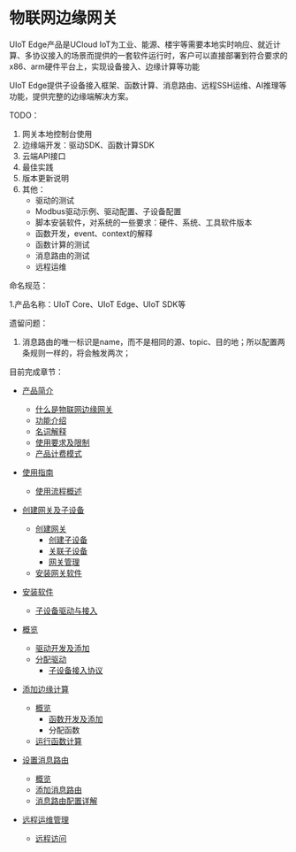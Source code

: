 # 物联网边缘网关

UIoT Edge产品是UCloud IoT为工业、能源、楼宇等需要本地实时响应、就近计算、多协议接入的场景而提供的一套软件运行时，客户可以直接部署到符合要求的x86、arm硬件平台上，实现设备接入、边缘计算等功能

UIoT Edge提供子设备接入框架、函数计算、消息路由、远程SSH运维、AI推理等功能，提供完整的边缘端解决方案。

TODO：

1. 网关本地控制台使用
2. 边缘端开发：驱动SDK、函数计算SDK
3. 云端API接口
4. 最佳实践
5. 版本更新说明
6. 其他：
   - 驱动的测试
   - Modbus驱动示例、驱动配置、子设备配置
   - 脚本安装软件，对系统的一些要求：硬件、系统、工具软件版本
   - 函数开发，event、context的解释
   - 函数计算的测试
   - 消息路由的测试
   - 远程运维


命名规范：

1.产品名称：UIoT Core、UIoT Edge、UIoT SDK等

遗留问题：

1. 消息路由的唯一标识是name，而不是相同的源、topic、目的地；所以配置两条规则一样的，将会触发两次；



目前完成章节：

- [产品简介](iot/uiot-edge/产品简介)

  - [什么是物联网边缘网关](iot/uiot-edge/产品简介/什么是物联网边缘网关.md)
  - [功能介绍](iot/uiot-edge/产品简介/功能介绍.md)
  - [名词解释](iot/uiot-edge/产品简介/名词解释.md)
  - [使用要求及限制](iot/uiot-edge/产品简介/使用要求及限制.md)
  - [产品计费模式](iot/uiot-edge/产品简介/产品计费模式.md)

- [使用指南](iot/uiot-edge/产品计费模式)

  - [使用流程概述](iot/uiot-edge/使用指南/使用流程概述.md)
- [创建网关及子设备](iot/uiot-edge/使用指南/创建网关及子设备)
  
  - [创建网关](iot/uiot-edge/使用指南/创建网关及子设备/创建网关.md)
    - [创建子设备](iot/uiot-edge/使用指南/创建网关及子设备/创建子设备.md)
    - [关联子设备](iot/uiot-edge/使用指南/创建网关及子设备/关联子设备.md)
    - [网关管理](iot/uiot-edge/使用指南/创建网关及子设备/网关管理.md)
  - [安装网关软件](iot/uiot-edge/使用指南/安装网关软件) 
- [安装软件](iot/uiot-edge/使用指南/安装网关软件/安装软件.md)
  
  - [子设备驱动与接入](iot/uiot-edge/使用指南/子设备接入)
- [概览](iot/uiot-edge/使用指南/子设备接入/概览.md)
    - [驱动开发及添加](iot/uiot-edge/使用指南/子设备接入/驱动开发及添加.md)
  - [分配驱动](iot/uiot-edge/使用指南/子设备接入/分配驱动.md)
    - [子设备接入协议](iot/uiot-edge/使用指南/子设备接入/子设备接入协议.md)
- [添加边缘计算](iot/uiot-edge/使用指南/添加边缘计算)
  - [概览](iot/uiot-edge/使用指南/添加边缘计算/概览.md)
    - [函数开发及添加](iot/uiot-edge/使用指南/添加边缘计算/函数开发及添加.md)
    - 分配函数
  - [运行函数计算](iot/uiot-edge/使用指南/添加边缘计算/运行函数计算.md)

- [设置消息路由](iot/uiot-edge/使用指南/设置消息路由)
  
    - [概览](iot/uiot-edge/使用指南/设置消息路由/概览.md)
    - [添加消息路由](iot/uiot-edge/使用指南/设置消息路由/添加消息路由.md)
  - [消息路由配置详解](iot/uiot-edge/使用指南/设置消息路由/消息路由配置详解.md)
  
- [远程运维管理](iot/uiot-edge/使用指南/远程运维管理)
  
  - [远程访问](iot/uiot-edge/使用指南/远程运维管理/远程访问.md)
  
